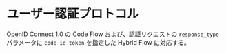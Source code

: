 <!--
Copyright 2015 realglobe, Inc.

Licensed under the Apache License, Version 2.0 (the "License");
you may not use this file except in compliance with the License.
You may obtain a copy of the License at

    http://www.apache.org/licenses/LICENSE-2.0

Unless required by applicable law or agreed to in writing, software
distributed under the License is distributed on an "AS IS" BASIS,
WITHOUT WARRANTIES OR CONDITIONS OF ANY KIND, either express or implied.
See the License for the specific language governing permissions and
limitations under the License.
-->


# ユーザー認証プロトコル

OpenID Connect 1.0 の Code Flow および、認証リクエストの `response_type` パラメータに `code id_token` を指定した Hybrid Flow に対応する。

